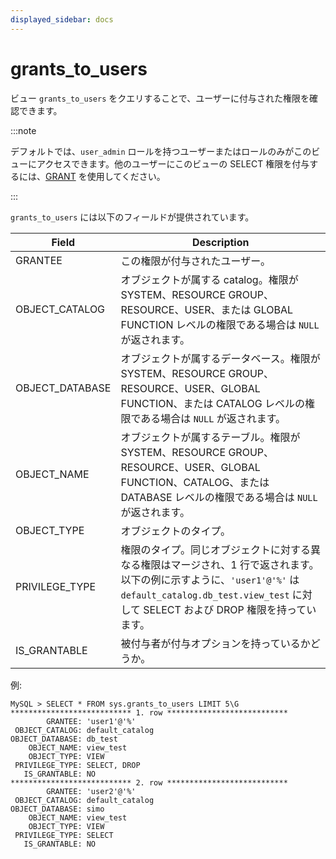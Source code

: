 ```yaml
---
displayed_sidebar: docs
---
```


# grants_to_users

ビュー `grants_to_users` をクエリすることで、ユーザーに付与された権限を確認できます。

:::note

デフォルトでは、`user_admin` ロールを持つユーザーまたはロールのみがこのビューにアクセスできます。他のユーザーにこのビューの SELECT 権限を付与するには、[GRANT](../../sql-reference/sql-statements/account-management/GRANT.md) を使用してください。

:::

`grants_to_users` には以下のフィールドが提供されています。

| **Field**       | **Description**                                              |
| --------------- | ------------------------------------------------------------ |
| GRANTEE         | この権限が付与されたユーザー。                               |
| OBJECT_CATALOG  | オブジェクトが属する catalog。権限が SYSTEM、RESOURCE GROUP、RESOURCE、USER、または GLOBAL FUNCTION レベルの権限である場合は `NULL` が返されます。 |
| OBJECT_DATABASE | オブジェクトが属するデータベース。権限が SYSTEM、RESOURCE GROUP、RESOURCE、USER、GLOBAL FUNCTION、または CATALOG レベルの権限である場合は `NULL` が返されます。 |
| OBJECT_NAME     | オブジェクトが属するテーブル。権限が SYSTEM、RESOURCE GROUP、RESOURCE、USER、GLOBAL FUNCTION、CATALOG、または DATABASE レベルの権限である場合は `NULL` が返されます。 |
| OBJECT_TYPE     | オブジェクトのタイプ。                                       |
| PRIVILEGE_TYPE  | 権限のタイプ。同じオブジェクトに対する異なる権限はマージされ、1 行で返されます。以下の例に示すように、`'user1'@'%'` は `default_catalog.db_test.view_test` に対して SELECT および DROP 権限を持っています。 |
| IS_GRANTABLE    | 被付与者が付与オプションを持っているかどうか。               |

例:

```Plain
MySQL > SELECT * FROM sys.grants_to_users LIMIT 5\G
*************************** 1. row ***************************
        GRANTEE: 'user1'@'%'
 OBJECT_CATALOG: default_catalog
OBJECT_DATABASE: db_test
    OBJECT_NAME: view_test
    OBJECT_TYPE: VIEW
 PRIVILEGE_TYPE: SELECT, DROP
   IS_GRANTABLE: NO
*************************** 2. row ***************************
        GRANTEE: 'user2'@'%'
 OBJECT_CATALOG: default_catalog
OBJECT_DATABASE: simo
    OBJECT_NAME: view_test
    OBJECT_TYPE: VIEW
 PRIVILEGE_TYPE: SELECT
   IS_GRANTABLE: NO
```